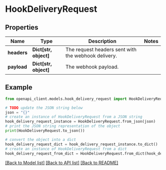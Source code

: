 # HookDeliveryRequest


## Properties

Name | Type | Description | Notes
------------ | ------------- | ------------- | -------------
**headers** | **Dict[str, object]** | The request headers sent with the webhook delivery. | 
**payload** | **Dict[str, object]** | The webhook payload. | 

## Example

```python
from openapi_client.models.hook_delivery_request import HookDeliveryRequest

# TODO update the JSON string below
json = "{}"
# create an instance of HookDeliveryRequest from a JSON string
hook_delivery_request_instance = HookDeliveryRequest.from_json(json)
# print the JSON string representation of the object
print(HookDeliveryRequest.to_json())

# convert the object into a dict
hook_delivery_request_dict = hook_delivery_request_instance.to_dict()
# create an instance of HookDeliveryRequest from a dict
hook_delivery_request_from_dict = HookDeliveryRequest.from_dict(hook_delivery_request_dict)
```
[[Back to Model list]](../README.md#documentation-for-models) [[Back to API list]](../README.md#documentation-for-api-endpoints) [[Back to README]](../README.md)


